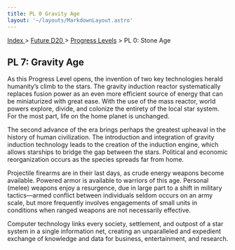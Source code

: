 ```yaml
---
title: PL 0 Gravity Age
layout: '~/layouts/MarkdownLayout.astro'
---
```


[ Index ](/) > [ Future D20 ](/future.d20.srd) > [Progress Levels](/future.d20.srd/progress.levels) > PL 0: Stone Age

## PL 7: Gravity Age

As this Progress Level opens, the invention of two key technologies herald
humanity’s climb to the stars. The gravity induction reactor systematically
replaces fusion power as an even more efficient source of energy that can be
miniaturized with great ease. With the use of the mass reactor, world powers
explore, divide, and colonize the entirety of the local star system. For the
most part, life on the home planet is unchanged.

The second advance of the era brings perhaps the greatest upheaval in the
history of human civilization. The introduction and integration of gravity
induction technology leads to the creation of the induction engine, which
allows starships to bridge the gap between the stars. Political and economic
reorganization occurs as the species spreads far from home.

Projectile firearms are in their last days, as crude energy weapons become
available. Powered armor is available to warriors of this age. Personal
(melee) weapons enjoy a resurgence, due in large part to a shift in military
tactics—armed conflict between individuals seldom occurs on an army scale, but
more frequently involves engagements of small units in conditions when ranged
weapons are not necessarily effective.

Computer technology links every society, settlement, and outpost of a star
system in a single information net, creating an unparalleled and expedient
exchange of knowledge and data for business, entertainment, and research.

